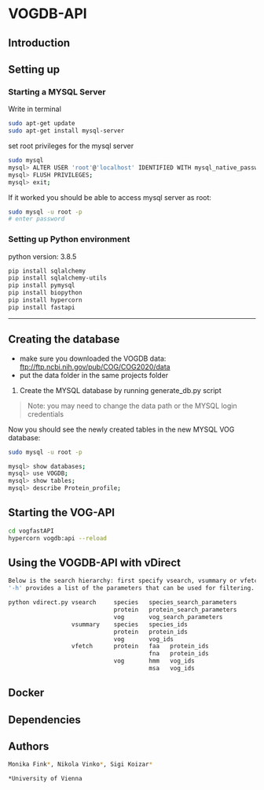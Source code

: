 # VOGDB-API

## Introduction

## Setting up

### Starting a MYSQL Server
Write in terminal
```bash
sudo apt-get update
sudo apt-get install mysql-server
```

set root privileges for the mysql server
```bash
sudo mysql
mysql> ALTER USER 'root'@'localhost' IDENTIFIED WITH mysql_native_password BY 'password';
mysql> FLUSH PRIVILEGES;
mysql> exit;
```

If it worked you should be able to access mysql server as root:
```bash
sudo mysql -u root -p
# enter password
```

### Setting up Python environment

python version: 3.8.5

```bash
pip install sqlalchemy
pip install sqlalchemy-utils
pip install pymysql
pip install biopython
pip install hypercorn
pip install fastapi
```
___________________________________________________________________________________________

## Creating the database
* make sure you downloaded the VOGDB data: ftp://ftp.ncbi.nih.gov/pub/COG/COG2020/data
* put the data folder in the same projects folder

1. Create the MYSQL database by running generate_db.py script
> Note: you may need to change the data path or the MYSQL login credentials

Now you should see the newly created tables in the new MYSQL VOG database:
```bash
sudo mysql -u root -p

mysql> show databases;
mysql> use VOGDB;
mysql> show tables;
mysql> describe Protein_profile;

```

## Starting the VOG-API

```bash
cd vogfastAPI
hypercorn vogdb:api --reload
```

## Using the VOGDB-API with vDirect
```bash
Below is the search hierarchy: first specify vsearch, vsummary or vfetch, then the subsequent parameters.
'-h' provides a list of the parameters that can be used for filtering.

python vdirect.py vsearch     species   species_search_parameters
                              protein   protein_search_parameters
                              vog       vog_search_parameters
                  vsummary    species   species_ids
                              protein   protein_ids
                              vog       vog_ids
                  vfetch      protein   faa   protein_ids
                                        fna   protein_ids
                              vog       hmm   vog_ids
                                        msa   vog_ids
```

## Docker

## Dependencies

## Authors
```bash
Monika Fink*, Nikola Vinko*, Sigi Koizar*

*University of Vienna
```